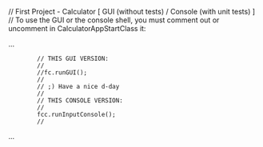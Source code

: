 //
First Project - Calculator [ GUI (without tests) / Console (with unit tests) ]
//
To use the GUI or the console shell, you must comment out or uncomment in CalculatorAppStartClass it:

...

            // THIS GUI VERSION:
            //
            //fc.runGUI();
            //
            // ;) Have a nice d-day
            //
            // THIS CONSOLE VERSION:
            //
            fcc.runInputConsole();
            //
...

